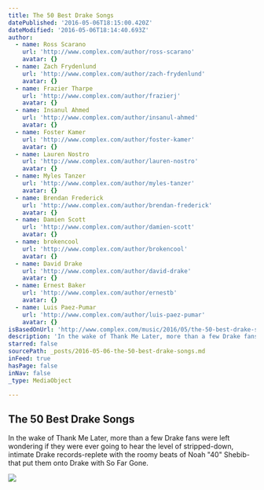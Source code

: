 ```yaml
---
title: The 50 Best Drake Songs
datePublished: '2016-05-06T18:15:00.420Z'
dateModified: '2016-05-06T18:14:40.693Z'
author:
  - name: Ross Scarano
    url: 'http://www.complex.com/author/ross-scarano'
    avatar: {}
  - name: Zach Frydenlund
    url: 'http://www.complex.com/author/zach-frydenlund'
    avatar: {}
  - name: Frazier Tharpe
    url: 'http://www.complex.com/author/frazierj'
    avatar: {}
  - name: Insanul Ahmed
    url: 'http://www.complex.com/author/insanul-ahmed'
    avatar: {}
  - name: Foster Kamer
    url: 'http://www.complex.com/author/foster-kamer'
    avatar: {}
  - name: Lauren Nostro
    url: 'http://www.complex.com/author/lauren-nostro'
    avatar: {}
  - name: Myles Tanzer
    url: 'http://www.complex.com/author/myles-tanzer'
    avatar: {}
  - name: Brendan Frederick
    url: 'http://www.complex.com/author/brendan-frederick'
    avatar: {}
  - name: Damien Scott
    url: 'http://www.complex.com/author/damien-scott'
    avatar: {}
  - name: brokencool
    url: 'http://www.complex.com/author/brokencool'
    avatar: {}
  - name: David Drake
    url: 'http://www.complex.com/author/david-drake'
    avatar: {}
  - name: Ernest Baker
    url: 'http://www.complex.com/author/ernestb'
    avatar: {}
  - name: Luis Paez-Pumar
    url: 'http://www.complex.com/author/luis-paez-pumar'
    avatar: {}
isBasedOnUrl: 'http://www.complex.com/music/2016/05/the-50-best-drake-songs/'
description: 'In the wake of Thank Me Later, more than a few Drake fans were left wondering if they were ever going to hear the level of stripped-down, intimate Drake records-replete with the roomy beats of Noah "40" Shebib-that put them onto Drake with So Far Gone.'
starred: false
sourcePath: _posts/2016-05-06-the-50-best-drake-songs.md
inFeed: true
hasPage: false
inNav: false
_type: MediaObject

---
```

<article style=""><h1>The 50 Best Drake Songs</h1><p>In the wake of Thank Me Later, more than a few Drake fans were left wondering if they were ever going to hear the level of stripped-down, intimate Drake records-replete with the roomy beats of Noah "40" Shebib-that put them onto Drake with So Far Gone.</p><img src="http://images.complex.com/complex/image/upload/t_article_image/nfjoporw4q1rbxvtysgq.jpg" /></article>